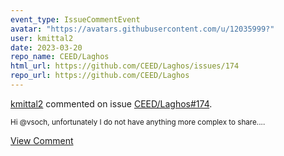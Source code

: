 ```yaml
---
event_type: IssueCommentEvent
avatar: "https://avatars.githubusercontent.com/u/12035999?"
user: kmittal2
date: 2023-03-20
repo_name: CEED/Laghos
html_url: https://github.com/CEED/Laghos/issues/174
repo_url: https://github.com/CEED/Laghos
---
```


<a href='https://github.com/kmittal2' target='_blank'>kmittal2</a> commented on issue <a href='https://github.com/CEED/Laghos/issues/174' target='_blank'>CEED/Laghos#174</a>.

<small>Hi @vsoch, unfortunately I do not have anything more complex to share....</small>

<a href='https://github.com/CEED/Laghos/issues/174' target='_blank'>View Comment</a>